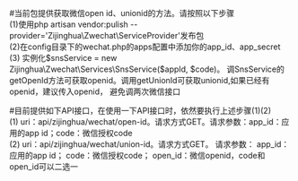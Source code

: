 #当前包提供获取微信open id、unionid的方法。请按照以下步骤\
(1)使用php artisan vendor:pulish --provider='Zijinghua\Zwechat\ServiceProvider'发布包\
(2)在config目录下的wechat.php的apps配置中添加你的app_id、app_secret\
(3) 实例化$snsService = new Zijinghua\Zwechat\Services\SnsService($appId, $code)。
调SnsService的getOpenId方法可获取openid。调用getUnionId可获取unionid,如果已经有openid，建议传入openid，
避免调两次微信接口 

#目前提供如下API接口，在使用一下API接口时，依然要执行上述步骤(1)(2)\
(1) uri：api/zijinghua/wechat/open-id。请求方式GET。请求参数：app_id：应用的app id；code：微信授权code\
(2) uri：api/zijinghua/wechat/union-id。请求方式GET。
请求参数：
app_id：应用的app id；
code：微信授权code；
open_id：微信openid，code和open_id可以二选一
